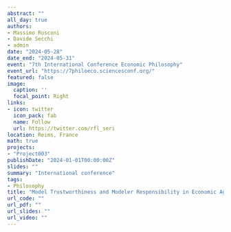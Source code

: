 ```yaml
---
abstract: ""
all_day: true
authors:
- Massimo Rusconi
- Davide Secchi
- admin
date: "2024-05-28"
date_end: "2024-05-31"
event: "7th International Conference Economic Philosophy"
event_url: "https://7philoeco.sciencesconf.org/"
featured: false
image:
  caption: ''
  focal_point: Right
links:
- icon: twitter
  icon_pack: fab
  name: Follow
  url: https://twitter.com/rfl_seri
location: Reims, France
math: true
projects:
- "Project003"
publishDate: "2024-01-01T00:00:00Z"
slides: ""
summary: "International conference"
tags:
- Philosophy
title: "Model Trustworthiness and Modeler Responsibility in Economic Agent-Based Modeling practices: a Meta-Analytical approach"
url_code: ""
url_pdf: ""
url_slides: ""
url_video: ""
---
```

